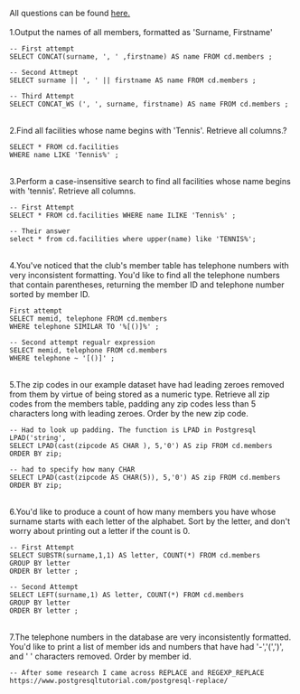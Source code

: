 All questions can be found [here.](https://pgexercises.com/questions/string/) <br>
\
1.Output the names of all members, formatted as 'Surname, Firstname'
```
-- First attempt
SELECT CONCAT(surname, ', ' ,firstname) AS name FROM cd.members ;

-- Second Attmept 
SELECT surname || ', ' || firstname AS name FROM cd.members ;

-- Third Attempt
SELECT CONCAT_WS (', ', surname, firstname) AS name FROM cd.members ;
```
\
2.Find all facilities whose name begins with 'Tennis'. Retrieve all columns.?
```
SELECT * FROM cd.facilities
WHERE name LIKE 'Tennis%' ;
```
\
3.Perform a case-insensitive search to find all facilities whose name begins with 'tennis'. Retrieve all columns.
```
-- First Attempt
SELECT * FROM cd.facilities WHERE name ILIKE 'Tennis%' ;

-- Their answer 
select * from cd.facilities where upper(name) like 'TENNIS%'; 
```
\
4.You've noticed that the club's member table has telephone numbers with very inconsistent formatting. You'd like to find all the telephone numbers that contain parentheses, returning the member ID and telephone number sorted by member ID.
```
First attempt
SELECT memid, telephone FROM cd.members
WHERE telephone SIMILAR TO '%[()]%' ;

-- Second attempt regualr expression
SELECT memid, telephone FROM cd.members
WHERE telephone ~ '[()]' ;

```
\
5.The zip codes in our example dataset have had leading zeroes removed from them by virtue of being stored as a numeric type. Retrieve all zip codes from the members table, padding any zip codes less than 5 characters long with leading zeroes. Order by the new zip code.
```
-- Had to look up padding. The function is LPAD in Postgresql LPAD('string',
SELECT LPAD(cast(zipcode AS CHAR ), 5,'0') AS zip FROM cd.members
ORDER BY zip;

-- had to specify how many CHAR
SELECT LPAD(cast(zipcode AS CHAR(5)), 5,'0') AS zip FROM cd.members
ORDER BY zip;
```
\
6.You'd like to produce a count of how many members you have whose surname starts with each letter of the alphabet. Sort by the letter, and don't worry about printing out a letter if the count is 0.
```
-- First Attempt
SELECT SUBSTR(surname,1,1) AS letter, COUNT(*) FROM cd.members
GROUP BY letter
ORDER BY letter ;

-- Second Attempt
SELECT LEFT(surname,1) AS letter, COUNT(*) FROM cd.members
GROUP BY letter
ORDER BY letter ;
```
\
7.The telephone numbers in the database are very inconsistently formatted. You'd like to print a list of member ids and numbers that have had '-','(',')', and ' ' characters removed. Order by member id.
```
-- After some research I came across REPLACE and REGEXP_REPLACE https://www.postgresqltutorial.com/postgresql-replace/


```
